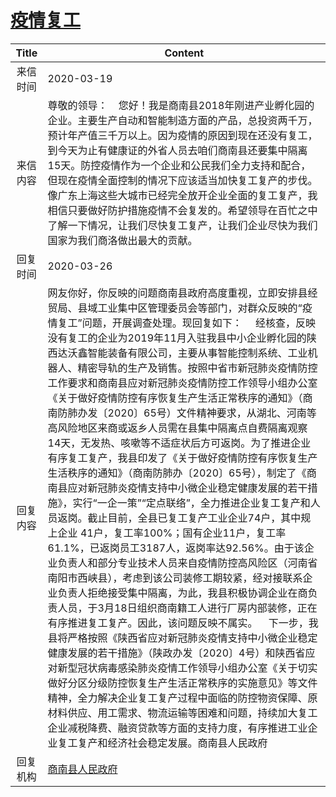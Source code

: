 # <a href="http://www.shangluo.gov.cn/zmhd/ldxxxx.jsp?urltype=leadermail.LeaderMailContentUrl&wbtreeid=1112&leadermailid=5736">疫情复工</a>
| Title |                                                                                                                                                                                                                                                                                                                                                                                                                                         Content                                                                                                                                                                                                                                                                                                                                                                                                                                          |
|:-----:|------------------------------------------------------------------------------------------------------------------------------------------------------------------------------------------------------------------------------------------------------------------------------------------------------------------------------------------------------------------------------------------------------------------------------------------------------------------------------------------------------------------------------------------------------------------------------------------------------------------------------------------------------------------------------------------------------------------------------------------------------------------------------------------------------------------------------------------------------------------------------------------|
| 来信时间  | 2020-03-19                                                                                                                                                                                                                                                                                                                                                                                                                                                                                                                                                                                                                                                                                                                                                                                                                                                                               |
| 来信内容  | 尊敬的领导：    您好！我是商南县2018年刚进产业孵化园的企业。主要生产自动和智能制造方面的产品，总投资两千万，预计年产值三千万以上。因为疫情的原因到现在还没有复工，到今天为止有健康证的外省人员去咱们商南县还要集中隔离15天。防控疫情作为一个企业和公民我们全力支持和配合，但现在疫情全面控制的情况下应该适当加快复工复产的步伐。像广东上海这些大城市已经完全放开企业全面的复工复产，我相信只要做好防护措施疫情不会复发的。希望领导在百忙之中了解一下情况，让我们尽快复工复产，让我们企业尽快为我们国家为我们商洛做出最大的贡献。                                                                                                                                                                                                                                                                                                                                                                                                                                                                                                                                                                                                                    |
| 回复时间  | 2020-03-26                                                                                                                                                                                                                                                                                                                                                                                                                                                                                                                                                                                                                                                                                                                                                                                                                                                                               |
| 回复内容  | 网友你好，你反映的问题商南县政府高度重视，立即安排县经贸局、县域工业集中区管理委员会等部门，对群众反映的“疫情复工”问题，开展调查处理。现回复如下：     经核查，反映没有复工的企业为2019年11月入驻我县中小企业孵化园的陕西达沃鑫智能装备有限公司，主要从事智能控制系统、工业机器人、精密导轨的生产及销售。按照中省市新冠肺炎疫情防控工作要求和商南县应对新冠肺炎疫情防控工作领导小组办公室《关于做好疫情防控有序恢复生产生活正常秩序的通知》（商南防肺办发〔2020〕65号）文件精神要求，从湖北、河南等高风险地区来商或返乡人员需在县集中隔离点自费隔离观察14天，无发热、咳嗽等不适症状后方可返岗。为了推进企业有序复工复产，我县印发了《关于做好疫情防控有序恢复生产生活秩序的通知》（商南防肺办〔2020〕65号），制定了《商南县应对新冠肺炎疫情支持中小微企业稳定健康发展的若干措施》，实行“一企一策”“定点联络”，全力推进企业复工复产和人员返岗。截止目前，全县已复工复产工业企业74户，其中规上企业 41户，复工率100%；国有企业11户，复工率61.1%，已返岗员工3187人，返岗率达92.56%。由于该企业负责人和部分专业技术人员来自疫情防控高风险区（河南省南阳市西峡县），考虑到该公司装修工期较紧，经对接联系企业负责人拒绝接受集中隔离，为此，我县积极协调企业在商负责人员，于3月18日组织商南籍工人进行厂房内部装修，正在有序推进复工复产。因此，该问题反映不属实。    下一步，我县将严格按照《陕西省应对新冠肺炎疫情支持中小微企业稳定健康发展的若干措施》（陕政办发〔2020〕4号）和陕西省应对新型冠状病毒感染肺炎疫情工作领导小组办公室《关于切实做好分区分级防控恢复生产生活正常秩序的实施意见》等文件精神，全力解决企业复工复产过程中面临的防控物资保障、原材料供应、用工需求、物流运输等困难和问题，持续加大复工企业减税降费、融资贷款等方面的支持力度，有序推进工业企业复工复产和经济社会稳定发展。商南县人民政府 |
| 回复机构  | <a href="../../categories/agencies/商南县人民政府.md">商南县人民政府</a>                                                                                                                                                                                                                                                                                                                                                                                                                                                                                                                                                                                                                                                                                                                                                                                                                               |